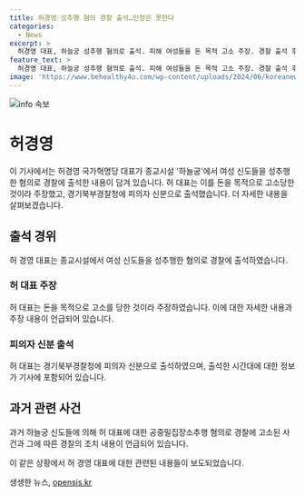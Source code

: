```yaml
---
title: 허경영 성추행 혐의 경찰 출석…인정은 못한다
categories:
  - News
excerpt: >
  허경영 대표, 하늘궁 성추행 혐의로 출석. 피해 여성들을 돈 목적 고소 주장. 경찰 출석 후 죄가 없다 주장, 상대방을 고소하고 돈을 받기 위한 고소라고 주장. 지난 2월 하늘궁 신도들이 추행 혐의로 고소한 바 있으며 경찰은 압수수색까지 실시했다. 허 대표와의 소속이 관련된 수사는 계속되고 있으며, 관련된 최신 소식을 확인하려면 클릭하세요.
feature_text: >
  허경영 대표, 하늘궁 성추행 혐의로 출석. 피해 여성들을 돈 목적 고소 주장. 경찰 출석 후 죄가 없다 주장, 상대방을 고소하고 돈을 받기 위한 고소라고 주장. 지난 2월 하늘궁 신도들이 추행 혐의로 고소한 바 있으며 경찰은 압수수색까지 실시했다. 허 대표와의 소속이 관련된 수사는 계속되고 있으며, 관련된 최신 소식을 확인하려면 클릭하세요.
image: 'https://www.behealthy4u.com/wp-content/uploads/2024/06/koreanews.jpg'
---
```


<p><img src="https://www.behealthy4u.com/wp-content/uploads/2024/06/koreanews.jpg" alt="info 속보" /></p>

<h1>허경영</h1>

<p data-ke-size="size16"></p>

<p>이 기사에서는 허경영 국가혁명당 대표가 종교시설 '하늘궁'에서 여성 신도들을 성추행한 혐의로 경찰에 출석한 내용이 담겨 있습니다. 허 대표는 이를 돈을 목적으로 고소당한 것이라 주장했고, 경기북부경찰청에 피의자 신분으로 출석했습니다. 더 자세한 내용을 살펴보겠습니다.</p>

<h2 data-ke-size="size26">출석 경위</h2>

<p>허 경영 대표는 종교시설에서 여성 신도들을 성추행한 혐의로 경찰에 출석하였습니다. </p>

<h3>허 대표 주장</h3>

<p>허 대표는 돈을 목적으로 고소를 당한 것이라 주장하였습니다. 이에 대한 자세한 내용과 주장 내용이 언급되어 있습니다.</p>

<h3>피의자 신분 출석</h3>

<p>허 대표는 경기북부경찰청에 피의자 신분으로 출석하였으며, 출석한 시간대에 대한 정보가 기사에 포함되어 있습니다.</p>

<h2 data-ke-size="size26">과거 관련 사건</h2>

<p>과거 하늘궁 신도들에 의해 허 대표에 대한 공중밀집장소추행 혐의로 경찰에 고소된 사건과 그에 따른 경찰의 조치 내용이 언급되어 있습니다.</p>

<p data-ke-size="size16"></p>

<p>이 같은 상황에서 허 경영 대표에 대한 관련된 내용들이 보도되었습니다.</p>
생생한 뉴스, <a href="https://opensis.kr" rel="dofollow">opensis.kr</a>


